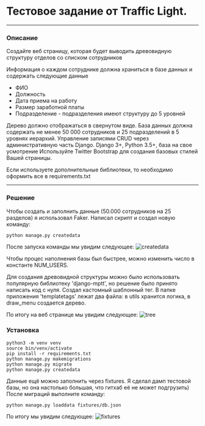Тестовое задание от Traffic Light.
=====================
***
### Описание

Создайте веб страницу, которая будет выводить древовидную структуру отделов со списком сотрудников

Информация о каждом сотруднике должна храниться в базе данных  и
содержать следующие данные

* ФИО
* Должность
* Дата приема на работу
* Размер заработной платы
* Подразделение - подразделения имеют структуру до 5 уровней

Дерево должно отображаться в свернутом виде.
База данных должна содержать не менее 50 000 сотрудников и 25 подразделений в 5 уровнях иерархий.
Управление записями CRUD через административную часть Django.
Django 3+, Python 3.5+, база на свое усмотрение
Используйте Twitter Bootstrap для создания базовых стилей Вашей страницы.
 
Если используете дополнительные библиотеки, то необходимо оформить все в requirements.txt

***
### Решение

Чтобы создать и заполнить данные (50.000 сотрудников на 25 разделов) я использовал Faker.
Написал скрипт и создал новую команду:
```
python manage.py createdata 
```
После запуска команды мы увидим следующее:
![createdata](https://testingsite.tmweb.ru/pics/cpa_workers.png)

Чтобы процес наполнения базы был быстрее, можно изменить число в константе NUM_USERS.


Для создания древовидной структуры можно было использовать популярную библиотеку 'django-mptt', но решение было принято написать код с нуля.
Создал кастомный шаблонный тег. В папке приложения 'templatetags' лежат два файла: в utils хранится логика, в draw_menu создается дерево.

По итогу на веб странице мы увидим следующее:
![tree](https://testingsite.tmweb.ru/pics/cpa_tree.png)



### Установка
```
python3 -m venv venv
source bin/venv/activate
pip install -r requirements.txt
python manage.py makemigrations
python manage.py migrate
python manage.py createdata
```

Данные ещё можно заполнить через fixtures. 
Я сделал дамп тестовой базы, но она настолько большая, что гитхаб её не может подгрузить) 
После миграций выполните команду:
```
python manage.py loaddata fixtures/db.json
```
По итогу мы увидим следующее:
![fixtures](https://testingsite.tmweb.ru/pics/cpa_fixtures.png)
